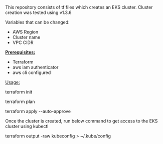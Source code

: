 This repository consists of tf files which creates an EKS cluster. Cluster creation was tested using v1.3.6

Variables that can be changed: 
- AWS Region
- Cluster name
- VPC CIDR

<ins>**Prerequisites:**</ins>
- Terraform
- aws iam authenticator
- aws cli configured

<ins>Usage:</ins>

terraform init

terraform plan

terraform apply --auto-approve

Once the cluster is created, run below command to get access to the EKS cluster using kubectl 

terraform output -raw kubeconfig > ~/.kube/config 
